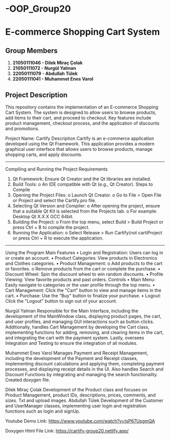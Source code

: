 # -OOP_Group20

# E-commerce Shopping Cart System

## Group Members
1. **21050111046 - Dilek Miraç Çolak**
2. **21050111072 - Nurgül Yalman**
3. **22050111079 - Abdullah Tülek**
4. **22050111041 - Muhammet Enes Varol**

## Project Description
This repository contains the implementation of an E-commerce Shopping Cart System. The system is designed to allow users to browse products, add items to their cart, and proceed to checkout. Key features include product management, checkout process, and the application of discounts and promotions.


Project Name: Cartify
Description
Cartify is an e-commerce application developed using the Qt Framework. This application provides a modern graphical user interface that allows users to browse products, manage shopping carts, and apply discounts.
________________________________________
Compiling and Running the Project
Requirements
1.	Qt Framework: Ensure Qt Creator and the Qt libraries are installed. 
2.	Build Tools: 
o	An IDE compatible with Qt (e.g., Qt Creator).
Steps to Compile
1.	Opening the Project Files:
o	Launch Qt Creator.
o	Go to File > Open File or Project and select the Cartify.pro file.
2.	Selecting Qt Version and Compiler:
o	After opening the project, ensure that a suitable Qt Kit is selected from the Projects tab.
o	For example: Desktop Qt X.X.X GCC 64bit.
3.	Building the Project:
o	From the top menu, select Build > Build Project or press Ctrl + B to compile the project.
4.	Running the Application:
o	Select Release > Run Cartify(not cartiProject or press Ctrl + R to execute the application.
________________________________________
Using the Program
Main Features
•	Login and Registration: Users can log in or create an account.
•	Product Categories: View products in Electronics and Clothes categories.
•	Product Management: 
o	Add products to the cart or favorites.
o	Remove products from the cart or complete the purchase.
•	Discount Wheel: Spin the discount wheel to win random discounts.
•	Profile Viewing: View favorite products and past orders.
Controls
•	Main Menu: Easily navigate to categories or the user profile through the top menu.
•	Cart Management: Click the "Cart" button to view and manage items in the cart.
•	Purchase: Use the "Buy" button to finalize your purchase.
•	Logout: Click the "Logout" button to sign out of your account.
 	

Nurgül Yalman 
Responsible for the Main Interface, including the development of the MainWindow class, displaying product pages, the cart, and user profiles, and managing GUI interactions such as button clicks. Additionally, handles Cart Management by developing the Cart class, implementing functions for adding, removing, and clearing items in the cart, and integrating the cart with the payment system. Lastly, oversees Integration and Testing to ensure the integration of all modules.

Muhammet Enes Varol 
Manages Payment and Receipt Management, including the development of the Payment and Receipt classes, implementing discount calculations and applying them, completing payment processes, and displaying receipt details in the UI. Also handles Search and Discount Functions by integrating and managing the search functionality. Created doxygen file.

Dilek Miraç Çolak 
Development of the Product class and focuses on Product Management, product IDs, descriptions, prices, comments, and sizes. Txt and upload images. 
Abdullah Tülek
Development of the Customer and UserManager classes, implementing user login and registration functions such as login and signUp.


Youtube Demo Link: https://www.youtube.com/watch?v=tsP67UsgmQA

Doxygen Html File Link: https://cartify-group20.netlify.app/
